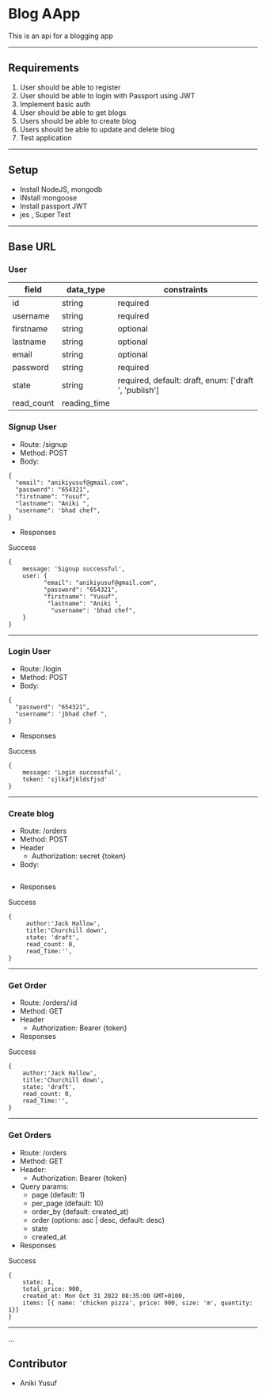 # Blog AApp 
This is an api for a blogging  app

---

## Requirements
1. User should be able to register 
2. User should be able to login with Passport using JWT
3. Implement basic auth
4. User should be able to get blogs
5. Users should be able to create blog
6. Users should be able to update and delete blog
7. Test application
---
## Setup
- Install NodeJS, mongodb
- INstall mongoose 
- Install passport JWT 
- jes , Super Test 


---
## Base URL



### User
| field  |  data_type | constraints  |
|---|---|---|
|  id |  string |  required |
|  username |  string |  required |
|  firstname | string  |  optional|
|  lastname  |  string |  optional  |
|  email     | string  |  optional |
|  password |   string |  required  |
|  state  |  string |  required, default: draft, enum: ['draft ', 'publish'] |  
| read_count | reading_time 






### Signup User

- Route: /signup
- Method: POST
- Body: 
```
{
  "email": "anikiyusuf@gmail.com",
  "password": "654321",
  "firstname": "Yusuf",
  "lastname": "Aniki ",
  "username": 'bhad chef",
}
```

- Responses

Success
```
{
    message: 'Signup successful',
    user: {
          "email": "anikiyusuf@gmail.com",
          "password": "654321",
          "firstname": "Yusuf",
           "lastname": "Aniki ",
            "username": 'bhad chef",
    }
}
```
---
### Login User

- Route: /login
- Method: POST
- Body: 
```
{
  "password": "654321",
  "username": 'jbhad chef ",
}
```

- Responses

Success
```
{
    message: 'Login successful',
    token: 'sjlkafjkldsfjsd'
}
```

---
### Create blog

- Route: /orders
- Method: POST
- Header
    - Authorization: secret {token}
- Body: 
```

```

- Responses

Success
```
{
     author:'Jack Hallow',
     title:'Churchill down',
     state: 'draft',
     read_count: 0,
     read_Time:'',
}
```
---
### Get Order

- Route: /orders/:id
- Method: GET
- Header
    - Authorization: Bearer {token}
- Responses

Success
```
{
    author:'Jack Hallow',
    title:'Churchill down',
    state: 'draft',
    read_count: 0,
    read_Time:'',
}
```
---

### Get Orders

- Route: /orders
- Method: GET
- Header:
    - Authorization: Bearer {token}
- Query params: 
    - page (default: 1)
    - per_page (default: 10)
    - order_by (default: created_at)
    - order (options: asc | desc, default: desc)
    - state
    - created_at
- Responses

Success
```
{
    state: 1,
    total_price: 900,
    created_at: Mon Oct 31 2022 08:35:00 GMT+0100,
    items: [{ name: 'chicken pizza', price: 900, size: 'm', quantity: 1}]
}
```
---

...

## Contributor
- Aniki Yusuf 